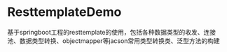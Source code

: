 # ResttemplateDemo
基于springboot工程的resttemplate的使用，包括各种数据类型的收发、连接池、数据类型转换、objectmapper等jacson常用类型转换类、泛型方法的构建
